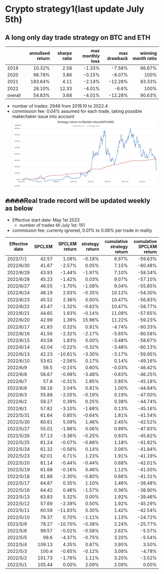 # Crypto strategy1(last update July 5th)

## A long only day trade strategy on BTC and ETH
| |annulised return|	sharpe ratio |	max monthly loss |	max drawback	| winning month ratio |	
|------|------:|------:|------:|------:|------:|
|	2019	|	10.32%|	2.58	|	-1.33%	|	-7.58%	|	66.67%	|
|	2020	|	98.78%|	3.86	|	-0.15%	|	-8.07%	|	100%	|
|	2021	|	183.64%|	4.11	|	-2.14%	| -12.28%	|	83.33%	|
|	2022	|	28.10%|	12.33	|	-4.01%	|	-6.6%	|	100%	|
|	overall	|	54.83%|	3.68	|	-4.01%	|	-12.28%	|	90.63%	|
- number of trades: 2948 from 2019.10 to 2022.4
- commission fee: 0.04% assumed for each trade, taking possible maker/taker issue into account
![Alt text](https://github.com/oldjack233/crypto_strategy1/blob/main/images/vs%20marketv2.png)

## :fire::fire::fire::fire:Real trade record will be updated weekly as below
- Effective start date: May 1st 2022
  - number of trades till July 1st: 151
- commission fee: currenly ignored, 0.01% to 0.06% per trade in reality

|Effective date |	SPCLXM |	SPCLXM return |	strategy return	| cumulative strategy return |	cumulative SPCLXM return |
|------|------:|------:|------:|------:|------:|
|	2022/7/1	|	42.57	|	1.08%	|	-0.18%	|	6.97%	|	-59.63%	|
|	2022/6/30	|	41.67	|	-2.57%	|	0.05%	|	7.15%	|	-60.48%	|
|	2022/6/29	|	43.93	|	-1.44%	|	-1.97%	|	7.10%	|	-58.34%	|
|	2022/6/28	|	45.23	|	-1.42%	|	0.03%	|	9.07%	|	-57.10%	|
|	2022/6/27	|	46.55	|	-1.70%	|	-1.08%	|	9.04%	|	-55.85%	|
|	2022/6/24	|	48.19	|	2.93%	|	-0.35%	|	10.12%	|	-54.30%	|
|	2022/6/23	|	45.52	|	2.36%	|	0.00%	|	10.47%	|	-56.83%	|
|	2022/6/22	|	43.47	|	-1.32%	|	-0.62%	|	10.47%	|	-58.77%	|
|	2022/6/21	|	44.65	|	1.93%	|	-0.14%	|	11.09%	|	-57.65%	|
|	2022/6/20	|	42.99	|	1.39%	|	15.96%	|	11.22%	|	-59.23%	|
|	2022/6/17	|	41.83	|	0.32%	|	0.91%	|	-4.74%	|	-60.33%	|
|	2022/6/16	|	41.56	|	-2.32%	|	-2.17%	|	-5.65%	|	-60.58%	|
|	2022/6/15	|	43.58	|	1.83%	|	0.00%	|	-3.48%	|	-58.67%	|
|	2022/6/14	|	42.04	|	-0.22%	|	-0.32%	|	-3.48%	|	-60.13%	|
|	2022/6/13	|	42.23	|	-10.61%	|	-3.30%	|	-3.17%	|	-59.95%	|
|	2022/6/10	|	53.61	|	-2.56%	|	0.17%	|	0.14%	|	-49.16%	|
|	2022/6/9	|	56.5	|	-0.15%	|	0.60%	|	-0.03%	|	-46.42%	|
|	2022/6/8	|	56.67	|	-0.98%	|	-3.48%	|	-0.63%	|	-46.25%	|
|	2022/6/7	|	57.8	|	-0.31%	|	1.85%	|	2.85%	|	-45.18%	|
|	2022/6/6	|	58.16	|	2.04%	|	0.81%	|	1.00%	|	-44.84%	|
|	2022/6/3	|	55.88	|	-2.05%	|	-0.19%	|	0.19%	|	-47.00%	|
|	2022/6/2	|	58.27	|	0.39%	|	0.25%	|	0.38%	|	-44.74%	|
|	2022/6/1	|	57.82	|	-3.10%	|	-1.68%	|	0.13%	|	-45.16%	|
|	2022/5/31	|	61.64	|	0.85%	|	-0.64%	|	1.81%	|	-41.54%	|
|	2022/5/30	|	60.61	|	5.09%	|	1.46%	|	2.45%	|	-42.52%	|
|	2022/5/27	|	55.01	|	-1.86%	|	0.06%	|	0.99%	|	-47.83%	|
|	2022/5/26	|	57.13	|	-3.36%	|	-0.25%	|	0.93%	|	-45.82%	|
|	2022/5/25	|	61.24	|	-0.07%	|	-0.88%	|	1.18%	|	-41.92%	|
|	2022/5/24	|	61.32	|	-0.56%	|	0.14%	|	2.06%	|	-41.84%	|
|	2022/5/23	|	62.01	|	0.71%	|	1.23%	|	1.91%	|	-41.19%	|
|	2022/5/20	|	61.14	|	-0.44%	|	-0.44%	|	0.68%	|	-42.01%	|
|	2022/5/19	|	61.68	|	-0.16%	|	0.46%	|	1.12%	|	-41.50%	|
|	2022/5/18	|	61.88	|	-2.30%	|	-0.80%	|	0.66%	|	-41.31%	|
|	2022/5/17	|	64.87	|	0.35%	|	1.10%	|	1.46%	|	-38.48%	|
|	2022/5/16	|	64.42	|	0.46%	|	-1.57%	|	0.36%	|	-38.90%	|
|	2022/5/13	|	63.83	|	5.32%	|	0.00%	|	1.92%	|	-39.46%	|
|	2022/5/12	|	57.69	|	-2.39%	|	0.50%	|	1.92%	|	-45.29%	|
|	2022/5/11	|	60.59	|	-11.83%	|	0.30%	|	1.42%	|	-42.54%	|
|	2022/5/10	|	79.37	|	0.70%	|	-1.11%	|	1.13%	|	-24.72%	|
|	2022/5/9	|	78.27	|	-10.70%	|	-0.38%	|	2.24%	|	-25.77%	|
|	2022/5/6	|	99.57	|	-0.02%	|	-0.58%	|	2.62%	|	-5.57%	|
|	2022/5/5	|	99.6	|	-4.37%	|	-0.75%	|	3.20%	|	-5.54%	|
|	2022/5/4	|	109.13	|	4.35%	|	0.87%	|	3.95%	|	3.50%	|
|	2022/5/3	|	100.4	|	-0.65%	|	-0.12%	|	3.08%	|	-4.78%	|
|	2022/5/2	|	101.73	|	-1.76%	|	1.11%	|	3.20%	|	-3.52%	|
|	2022/5/1	|	105.44	|	0.00%	|	2.09%	|	2.09%	|	0.00%	|

